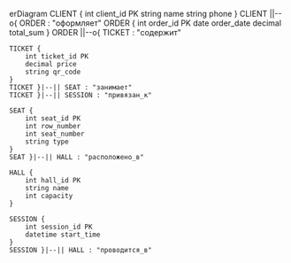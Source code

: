 erDiagram
    CLIENT {
        int client_id PK
        string name
        string phone
    }
    CLIENT ||--o{ ORDER : "оформляет"
    ORDER {
        int order_id PK
        date order_date
        decimal total_sum
    }
    ORDER ||--o{ TICKET : "содержит"
    
    TICKET {
        int ticket_id PK
        decimal price
        string qr_code
    }
    TICKET }|--|| SEAT : "занимает"
    TICKET }|--|| SESSION : "привязан_к"
    
    SEAT {
        int seat_id PK
        int row_number
        int seat_number
        string type
    }
    SEAT }|--|| HALL : "расположено_в"
    
    HALL {
        int hall_id PK
        string name
        int capacity
    }
    
    SESSION {
        int session_id PK
        datetime start_time
    }
    SESSION }|--|| HALL : "проводится_в"

